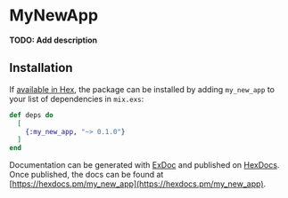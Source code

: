 # MyNewApp

**TODO: Add description**

## Installation

If [available in Hex](https://hex.pm/docs/publish), the package can be installed
by adding `my_new_app` to your list of dependencies in `mix.exs`:

```elixir
def deps do
  [
    {:my_new_app, "~> 0.1.0"}
  ]
end
```

Documentation can be generated with [ExDoc](https://github.com/elixir-lang/ex_doc)
and published on [HexDocs](https://hexdocs.pm). Once published, the docs can
be found at [https://hexdocs.pm/my_new_app](https://hexdocs.pm/my_new_app).

